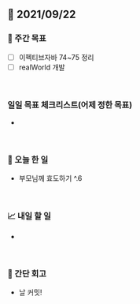 ## 📅 2021/09/22


### 👏 주간 목표
- [ ] 이펙티브자바 74~75 정리
- [ ] realWorld 개발

<br/>

### 일일 목표 체크리스트(어제 정한 목표)
- 

<br/>

### 💯 오늘 한 일

- 부모님께 효도하기 ^.6

<br/>

### 📈 내일 할 일

- 

<br/>

### 🤔 간단 회고

- 날 커밋!
 

